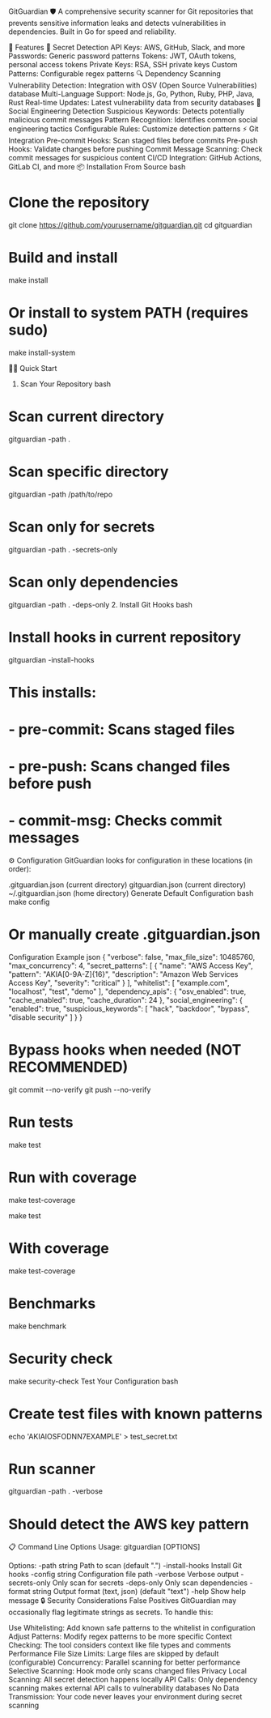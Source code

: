 GitGuardian 🛡️
A comprehensive security scanner for Git repositories that prevents sensitive information leaks and detects vulnerabilities in dependencies. Built in Go for speed and reliability.

🚀 Features
🔐 Secret Detection
API Keys: AWS, GitHub, Slack, and more
Passwords: Generic password patterns
Tokens: JWT, OAuth tokens, personal access tokens
Private Keys: RSA, SSH private keys
Custom Patterns: Configurable regex patterns
🔍 Dependency Scanning
Vulnerability Detection: Integration with OSV (Open Source Vulnerabilities) database
Multi-Language Support: Node.js, Go, Python, Ruby, PHP, Java, Rust
Real-time Updates: Latest vulnerability data from security databases
🎯 Social Engineering Detection
Suspicious Keywords: Detects potentially malicious commit messages
Pattern Recognition: Identifies common social engineering tactics
Configurable Rules: Customize detection patterns
⚡ Git Integration
Pre-commit Hooks: Scan staged files before commits
Pre-push Hooks: Validate changes before pushing
Commit Message Scanning: Check commit messages for suspicious content
CI/CD Integration: GitHub Actions, GitLab CI, and more
📦 Installation
From Source
bash
# Clone the repository
git clone https://github.com/yourusername/gitguardian.git
cd gitguardian

# Build and install
make install

# Or install to system PATH (requires sudo)
make install-system

🏃‍♂️ Quick Start
1. Scan Your Repository
bash
# Scan current directory
gitguardian -path .

# Scan specific directory
gitguardian -path /path/to/repo

# Scan only for secrets
gitguardian -path . -secrets-only

# Scan only dependencies
gitguardian -path . -deps-only
2. Install Git Hooks
bash
# Install hooks in current repository
gitguardian -install-hooks

# This installs:
# - pre-commit: Scans staged files
# - pre-push: Scans changed files before push
# - commit-msg: Checks commit messages

⚙️ Configuration
GitGuardian looks for configuration in these locations (in order):

.gitguardian.json (current directory)
gitguardian.json (current directory)
~/.gitguardian.json (home directory)
Generate Default Configuration
bash
make config
# Or manually create .gitguardian.json
Configuration Example
json
{
  "verbose": false,
  "max_file_size": 10485760,
  "max_concurrency": 4,
  "secret_patterns": [
    {
      "name": "AWS Access Key",
      "pattern": "AKIA[0-9A-Z]{16}",
      "description": "Amazon Web Services Access Key",
      "severity": "critical"
    }
  ],
  "whitelist": [
    "example.com",
    "localhost",
    "test",
    "demo"
  ],
  "dependency_apis": {
    "osv_enabled": true,
    "cache_enabled": true,
    "cache_duration": 24
  },
  "social_engineering": {
    "enabled": true,
    "suspicious_keywords": [
      "hack",
      "backdoor",
      "bypass",
      "disable security"
    ]
  }
}

# Bypass hooks when needed (NOT RECOMMENDED)
git commit --no-verify
git push --no-verify

# Run tests
make test

# Run with coverage
make test-coverage



make test

# With coverage
make test-coverage

# Benchmarks
make benchmark

# Security check
make security-check
Test Your Configuration
bash
# Create test files with known patterns
echo 'AKIAIOSFODNN7EXAMPLE' > test_secret.txt

# Run scanner
gitguardian -path . -verbose

# Should detect the AWS key pattern
📋 Command Line Options
Usage: gitguardian [OPTIONS]

Options:
  -path string
        Path to scan (default ".")
  -install-hooks
        Install Git hooks
  -config string
        Configuration file path
  -verbose
        Verbose output
  -secrets-only
        Only scan for secrets
  -deps-only
        Only scan dependencies
  -format string
        Output format (text, json) (default "text")
  -help
        Show help message
🔒 Security Considerations
False Positives
GitGuardian may occasionally flag legitimate strings as secrets. To handle this:

Use Whitelisting: Add known safe patterns to the whitelist in configuration
Adjust Patterns: Modify regex patterns to be more specific
Context Checking: The tool considers context like file types and comments
Performance
File Size Limits: Large files are skipped by default (configurable)
Concurrency: Parallel scanning for better performance
Selective Scanning: Hook mode only scans changed files
Privacy
Local Scanning: All secret detection happens locally
API Calls: Only dependency scanning makes external API calls to vulnerability databases
No Data Transmission: Your code never leaves your environment during secret scanning




